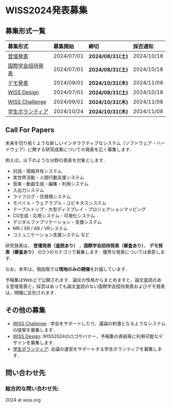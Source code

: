 # WISS2024発表募集

<!-- 
<span style="color: red; ">**応募が定員に達したため，デモ・ポスター発表（論文のWEB掲載あり）の募集を締め切りました。**</span> (2023年10月31日追記)
-->

## 募集形式一覧

募集形式| 募集開始 |締切|採否通知
:--|:--|:--|:--
[登壇発表](./cfp-oral.html)　 |2024/07/01| **2024/08/31(土)** | 2024/10/18
[国際学会招待発表](./cfp-international.html) |2024/07/01| **2024/08/31(土)** | 2024/10/18
[デモ発表](./cfp-demo.html)  |2024/09/01 | **2024/10/31(木)** | 2024/11/08
[WISS Design](./call-for-design.html) |2024/07/01 | **2024/08/31(土)** |  2024/10/18
[WISS Challenge](./call-for-challenge.html)  |2024/09/01 |**2024/10/31(木)** | 2024/11/08
[学生ボランティア](./call-for-studentvolunteer.html) |2024/10/24| **2024/10/31(木)** | 2024/11/08


## Call For Papers
<!--
	★塚田メモ（後で消す）キーワードをアップデートしようとUIST，TEI等いくつかの国際会議を見てみたが，
	 そもそも分野のキーワード一覧は出していないようだった．
	 後藤さんにもコメント頂いた通り，「未来を切り開くシステムなら何でもOK」として，書かない方向はどうか？
	（一文目に「ハードウェア」「広く」という言葉だけ追加．）
-->
未来を切り拓くような新しいインタラクティブなシステム（ソフトウェア・ハードウェア）に関する研究成果についての発表を広く募集します．

例えば，以下のような分野の発表を対象とします．

- 対話・情報共有システム
- 実世界活動・人間行動支援システム
- 音楽・動画生成・編集・利用システム
- 入出力システム
- ライフログ・住環境システム
- モバイル・ウェアラブル・ユビキタスシステム
- テーブルトップ・大型ディスプレイ・プロジェクションマッピング
- CG生成・応用システム・可視化システム
- デジタルファブリケーション・支援システム
- MR / XR / AR / VRシステム
- コミュニケーション支援システム
など

研究発表は， **登壇発表（査読あり）** ，**国際学会招待発表（審査あり）**， **デモ発表（審査あり）** の3つのカテゴリで募集します．優秀な発表については表彰します．

なお，本年は，現段階では**現地のみの開催**を計画しています．
<!--COVID-19等の感染症の状況等によっては，**開催直前になって完全オンライン開催へと移行する可能性**があります．**参加条件の詳細については現在検討中ですので，後日お知らせします．**-->

予稿集はWeb上で公開されます．論文の性格からまとめますと，論文査読のある登壇発表と，採否はあっても論文査読のない国際学会招待発表およびデモ発表は，明確に区別されます．

<!--論文の性格としては， **登壇発表（査読あり）はArchival，国際学会招待発表およびデモ発表はNon-archivalであり，プログラム上で明確に区別されます** ．-->


## その他の募集


- [WISS Challenge](./call-for-challenge.html) : 学会をサポートしたり，議論の刺激となるようなシステムの提案を募集します．
- [WISS Design](./call-for-design.html): WISS2024のロゴやバナー，予稿集の表紙等に利用可能なデザインを募集します．
- [学生ボランティア](./call-for-studentvolunteer.html):  会議の運営をサポートする学生ボランティアを募集します．

<!--
## 諸注意
### 参加にあたって
- **WISSは合宿形式のワークショップで，2泊3日の宿泊参加をしていただくことが前提**となります．部分参加でも宿泊費等の減額は原則ありませんのでご注意ください．
- 論文の執筆や発表に関する諸注意は，各発表形式のページをご覧ください．
-->

<a id="問い合わせ先"></a>
## 問い合わせ先
### 総合的な問い合わせ先: 
2024 at wiss.org 





<!--stackedit_data:
eyJoaXN0b3J5IjpbMTI4OTQwODgzMCwyMDEwMTg5NDk0LDIyMD
Q5MDcxMSwtNTk1MjgwMTcxLDEyMTQ3MDg1ODcsLTIwOTg5Nzg5
NjAsLTkzMTQ2NDU2NSwzMjM2NzI3MDUsODQ5NTc2MjAwLDMwNz
A2ODU5MSwtNDQyMTU0NzIwLDExNDIyMjAyMTEsMTg3MjQ4MDA4
OSwxODA5MDMyNTQzLDE3NzIzMDcxODUsODE5NDgwMjY5LC0xNT
k1MDEwMDkzLC05NzU3MzAyNDQsLTIwMDA5NDEzMDYsNDI5MTMz
MzkxXX0=
-->